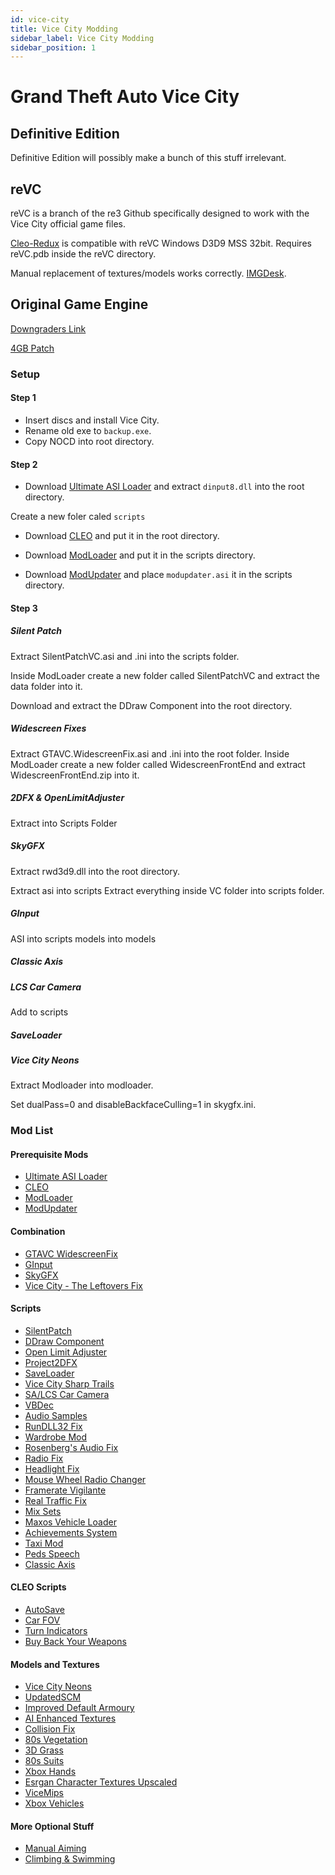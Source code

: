 ```yaml
---
id: vice-city
title: Vice City Modding
sidebar_label: Vice City Modding
sidebar_position: 1
---
```

# Grand Theft Auto Vice City
## Definitive Edition

Definitive Edition will possibly make a bunch of this stuff irrelevant. 

## reVC
reVC is a branch of the re3 Github specifically designed to work with the Vice City official game files.

[Cleo-Redux](https://github.com/cleolibrary/CLEO-Redux) is compatible with reVC Windows D3D9 MSS 32bit. Requires reVC.pdb inside the reVC directory.

Manual replacement of textures/models works correctly. [IMGDesk](https://github.com/MexUK/IMGDesk/releases).

## Original Game Engine
[Downgraders Link](https://gtaforums.com/topic/936600-iii-iv-various-gta-downgraders/)

[4GB Patch](https://ntcore.com/?page_id=371)

### Setup

#### Step 1

- Insert discs and install Vice City.
- Rename old exe to `backup.exe`.
- Copy NOCD into root directory.

#### Step 2

- Download [Ultimate ASI Loader](https://github.com/ThirteenAG/Ultimate-ASI-Loader/releases/latest) and extract `dinput8.dll` into the root directory.

Create a new foler caled `scripts`

- Download [CLEO](https://github.com/cleolibrary/III.VC.CLEO/releases/) and put it in the root directory.

- Download [ModLoader](https://github.com/thelink2012/modloader/releases/latest) and put it in the scripts directory.

- Download [ModUpdater](https://github.com/ThirteenAG/modupdater/releases/latest) and place `modupdater.asi` it in the scripts directory.

#### Step 3

##### Silent Patch
Extract SilentPatchVC.asi and .ini into the scripts folder.

Inside ModLoader create a new folder called SilentPatchVC and extract the data folder into it.

Download and extract the DDraw Component into the root directory.

##### Widescreen Fixes
Extract GTAVC.WidescreenFix.asi and .ini into the root folder. 
Inside ModLoader create a new folder called WidescreenFrontEnd and extract WidescreenFrontEnd.zip into it.

##### 2DFX & OpenLimitAdjuster
Extract into Scripts Folder

##### SkyGFX
Extract  rwd3d9.dll into the root directory.

Extract asi into scripts 
Extract everything inside VC folder into scripts folder.

##### GInput
ASI into scripts
models into models

##### Classic Axis

##### LCS Car Camera
Add to scripts

##### SaveLoader

##### Vice City Neons
Extract Modloader into modloader.

Set dualPass=0 and disableBackfaceCulling=1 in skygfx.ini.

### Mod List

#### Prerequisite Mods
- [Ultimate ASI Loader](https://github.com/ThirteenAG/Ultimate-ASI-Loader/releases/latest)
- [CLEO](https://github.com/cleolibrary/III.VC.CLEO/releases/)
- [ModLoader](https://github.com/thelink2012/modloader/releases/latest)
- [ModUpdater](https://github.com/ThirteenAG/modupdater/releases/latest)

#### Combination
- [GTAVC WidescreenFix](https://github.com/ThirteenAG/WidescreenFixesPack/releases/tag/gtavc)
- [GInput](https://silent.rockstarvision.com/uploads/GInputVC.zip)
- [SkyGFX](https://github.com/aap/skygfx_vc/releases)
- [Vice City - The Leftovers Fix](https://gtaforums.com/topic/750757-vice-city-the-leftovers-fix/)

#### Scripts
- [SilentPatch](https://silent.rockstarvision.com/uploads/SilentPatchVC.zip)
- [DDraw Component](https://silent.rockstarvision.com/uploads/SilentPatchDDraw.zip)
- [Open Limit Adjuster](https://github.com/ThirteenAG/III.VC.SA.LimitAdjuster/releases/tag/1.5.6)
- [Project2DFX](https://github.com/ThirteenAG/III.VC.SA.IV.Project2DFX/releases/tag/gtavc)
- [SaveLoader](https://github.com/ThirteenAG/III.VC.SA.SaveLoader/releases/latest)
- [Vice City Sharp Trails](https://github.com/aap/sharptrails/releases/)
- [SA/LCS Car Camera](https://github.com/erorcun/SACarCam/releases)
- [VBDec](https://github.com/CookiePLMonster/VBdec/releases)
- [Audio Samples](https://github.com/CookiePLMonster/audio-samples/releases)
- [RunDLL32 Fix](https://www.gtagarage.com/mods/show.php?id=19293)
- [Wardrobe Mod](https://www.gtagarage.com/mods/show.php?id=28077)
- [Rosenberg's Audio Fix](https://www.gtagarage.com/mods/show.php?id=22234)
- [Radio Fix](https://www.gtagarage.com/mods/show.php?id=25406)
- [Headlight Fix](https://www.gtagarage.com/mods/show.php?id=22159)
- [Mouse Wheel Radio Changer](https://www.gtagarage.com/mods/show.php?id=22492)
- [Framerate Vigilante](https://www.mixmods.com.br/2019/06/framerate-vigilante.html)
- [Real Traffic Fix](https://www.mixmods.com.br/2019/12/Real-Traffic-Fix.html)
- [Mix Sets](https://www.mixmods.com.br/2019/02/VC-MixSets.html)
- [Maxos Vehicle Loader](https://www.mixmods.com.br/2019/03/vc-maxo-vehicle-loader-mvl.html)
- [Achievements System](https://www.mixmods.com.br/2021/10/achievements-system-conquistas-para-pc.html)
- [Taxi Mod](https://www.mixmods.com.br/2016/10/vc-taxi-disponivel-ao-morrerser-preso.html)
- [Peds Speech](https://gtaforums.com/topic/817075-ped-speech-patch-gta-vc/)
- [Classic Axis](https://gtaforums.com/topic/896122-classic-axis-feat-glitches/)

#### CLEO Scripts
- [AutoSave](https://github.com/ThirteenAG/III.VC.SA.CLEOScripts/releases/tag/autosave)
- [Car FOV](https://github.com/ThirteenAG/III.VC.SA.CLEOScripts/releases/tag/carfov)
- [Turn Indicators](https://github.com/ThirteenAG/III.VC.SA.CLEOScripts/releases/tag/TurnIndicators)
- [Buy Back Your Weapons](https://github.com/ThirteenAG/III.VC.SA.CLEOScripts/releases/tag/BuyBackYourWeapons)

#### Models and Textures
- [Vice City Neons](https://github.com/ThirteenAG/ViceCityNeons)
- [UpdatedSCM](https://github.com/niltwill/vc-updatedscm)
- [Improved Default Armoury](https://gtaforums.com/topic/933587-improved-default-armoury-reflections-positions-model-and-texture-improvements/)
- [AI Enhanced Textures](https://www.moddb.com/mods/ai-enhanced-textures-for-vice-city/downloads)
- [Collision Fix](https://gtaforums.com/topic/883252-reliiivc-collision-fix/)
- [80s Vegetation](https://www.gtainside.com/en/vicecity/mods/150443-80s-true-vegetation-with-mipmapping/)
- [3D Grass](https://www.gtainside.com/en/vicecity/mods/150524-3d-grass-for-gta-vice-city-now-with-mipmapping/)
- [80s Suits](https://libertycity.net/files/gta-vice-city/103971-80s-hd-suits-pack.html)
- [Xbox Hands](http://www.mediafire.com/file/93dzn9y1wtoguvy/VC-XboxHands_CutscenesOnly.zip)
- [Esrgan Character Textures Upscaled](https://www.gtainside.com/en/vicecity/mods/147898-esrgan-characters-textures-upscaled/)
- [ViceMips](https://www.mixmods.com.br/2016/11/vc-vicemips-mip-mapping-para-gta-vice.html)
- [Xbox Vehicles](https://libertycity.net/files/gta-vice-city/135221-fiks-avtomobilejj-xbox-versii.html)

#### More Optional Stuff
- [Manual Aiming](https://github.com/ThirteenAG/III.VC.SA.CLEOScripts/releases/tag/ManualAiming)
- [Climbing & Swimming](https://github.com/ThirteenAG/III.VC.SA.CLEOScripts/releases/tag/VC.ClimbingSwimming)
